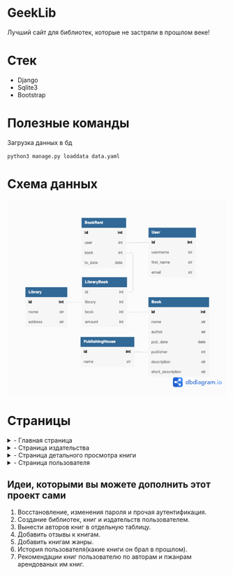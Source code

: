# GeekLib
Лучший сайт для библиотек, которые не застряли в прошлом веке!

# Стек

- Django
- Sqlite3
- Bootstrap

# Полезные команды

Загрузка данных в бд
```
python3 manage.py loaddata data.yaml
```

# Схема данных
![db architecture](./docs/GeekLib.png?raw=true)

# Страницы

<details>
  <summary>- Главная страница</summary>

  ## Главная
  
  Страница со всемм доступными на сервисе книгами.
</details>

<details>
  <summary>- Страница издательства</summary>

  ## Страница издательства
  
  Страница со всеми книгами издательства.
</details>

<details>
  <summary>- Страница детального просмотра книги</summary>

  ## Страница детального просмотра книги
  
  На этой странице будет описание книги и списко библиотке, в которых можно взять эту книгу.
</details>

<details>
  <summary>- Страница пользователя</summary>

  ## Страница пользователя
  
  На этой странице будет отображена краткая информация о пользователе и книги, которые он арендовал.
</details>


## Идеи, которыми вы можете дополнить этот проект сами

1. Восстановление, изменения пароля и прочая аутентификация.
2. Создание библиотек, книг и издательств пользователем.
3. Вынести авторов книг в отдельную таблицу.
4. Добавить отзывы к книгам.
5. Добавить книгам жанры.
6. История пользователя(какие книги он брал в прошлом).
7. Рекомендации книг пользователю по авторам и пжанрам арендованых им книг.



